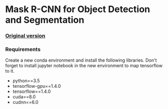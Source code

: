 # Mask R-CNN for Object Detection and Segmentation

### [Original version](https://github.com/matterport/Mask_RCNN)

### Requirements
Create a new conda environment and install the following libraries. Don't forget to install jupyter notebook in the new environment to map tensorflow to it. 
- python==3.5
- tensorflow-gpu==1.4.0
- tensorflow==1.4.0
- cuda==8.0
- cudnn==6.0
